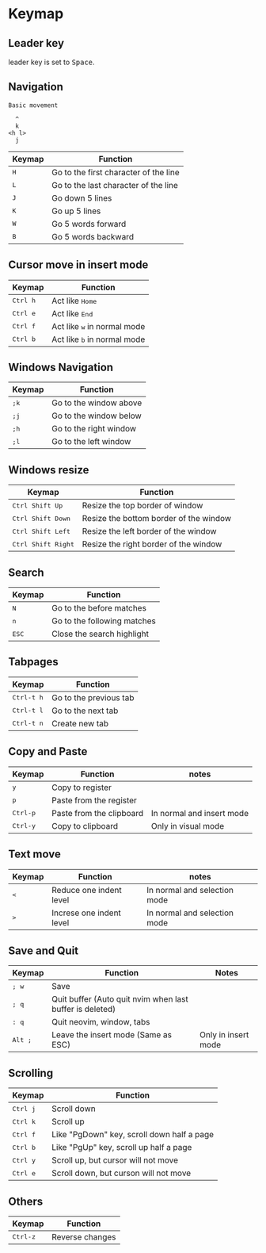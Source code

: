 # Keymap

## Leader key

leader key is set to <kbd>Space</kbd>.

## Navigation

```text
Basic movement

  ^
  k
<h l>
  j
```

| Keymap                      | Function                               |
|-----------------------------|----------------------------------------|
| <kbd>H</kbd>                | Go to the first character of the line  |
| <kbd>L</kbd>                | Go to the last character of the line   |
| <kbd>J</kbd>                | Go down 5 lines                        |
| <kbd>K</kbd>                | Go up 5 lines                          |
| <kbd>W</kbd>                | Go 5 words forward                     |
| <kbd>B</kbd>                | Go 5 words backward                    |

## Cursor move in insert mode

| Keymap            | Function                             |
|-------------------|--------------------------------------|
| <kbd>Ctrl h</kbd> | Act like <kbd>Home</kbd>             |
| <kbd>Ctrl e</kbd> | Act like <kbd>End</kbd>              |
| <kbd>Ctrl f</kbd> | Act like <kbd>w</kbd> in normal mode |
| <kbd>Ctrl b</kbd> | Act like <kbd>b</kbd> in normal mode |

## Windows Navigation

| Keymap        | Function               |
|---------------|------------------------|
| <kbd>;k</kbd> | Go to the window above |
| <kbd>;j</kbd> | Go to the window below |
| <kbd>;h</kbd> | Go to the right window |
| <kbd>;l</kbd> | Go to the left window  |

## Windows resize

| Keymap                      | Function                               |
|-----------------------------|----------------------------------------|
| <kbd>Ctrl Shift Up</kbd>    | Resize the top border of window        |
| <kbd>Ctrl Shift Down</kbd>  | Resize the bottom border of the window |
| <kbd>Ctrl Shift Left</kbd>  | Resize the left border of the window   |
| <kbd>Ctrl Shift Right</kbd> | Resize the right border of the window  |

## Search

| Keymap         | Function                    |
|----------------|-----------------------------|
| <kbd>N</kbd>   | Go to the before matches    |
| <kbd>n</kbd>   | Go to the following matches |
| <kbd>ESC</kbd> | Close the search highlight  |

## Tabpages

| Keymap              | Function               |
|---------------------|------------------------|
| <kbd>Ctrl-t h</kbd> | Go to the previous tab |
| <kbd>Ctrl-t l</kbd> | Go to the next tab     |
| <kbd>Ctrl-t n</kbd> | Create new tab         |

## Copy and Paste

| Keymap            | Function                 | notes                     |
|-------------------|--------------------------|---------------------------|
| <kbd>y</kbd>      | Copy to register         |                           |
| <kbd>p</kbd>      | Paste from the register  |                           |
| <kbd>Ctrl-p</kbd> | Paste from the clipboard | In normal and insert mode |
| <kbd>Ctrl-y</kbd> | Copy to clipboard        | Only in visual mode       |

## Text move

| Keymap         | Function                   | notes                          |
| -------------- | -------------------------- | ------------------------------ |
| <kbd><</kbd>  | Reduce one indent level    | In normal and selection mode   |
| <kbd>></kbd>  | Increse one indent level   | In normal and selection mode   |

## Save and Quit

| Keymap           | Function                                                 | Notes               |
|------------------|----------------------------------------------------------|---------------------|
| <kbd>; w</kbd>   | Save                                                     |                     |
| <kbd>; q</kbd>   | Quit buffer (Auto quit nvim when last buffer is deleted) |                     |
| <kbd>: q</kbd>   | Quit neovim, window, tabs                                |                     |
| <kbd>Alt ;</kbd> | Leave the insert mode (Same as ESC)                      | Only in insert mode |

## Scrolling

| Keymap            | Function                                   |
|-------------------|--------------------------------------------|
| <kbd>Ctrl j</kbd> | Scroll down                                |
| <kbd>Ctrl k</kbd> | Scroll up                                  |
| <kbd>Ctrl f</kbd> | Like "PgDown" key, scroll down half a page |
| <kbd>Ctrl b</kbd> | Like "PgUp" key, scroll up half a page     |
| <kbd>Ctrl y</kbd> | Scroll up, but cursor will not move        |
| <kbd>Ctrl e</kbd> | Scroll down, but curson will not move        |

## Others

| Keymap            | Function        |
|-------------------|-----------------|
| <kbd>Ctrl-z</kbd> | Reverse changes |
